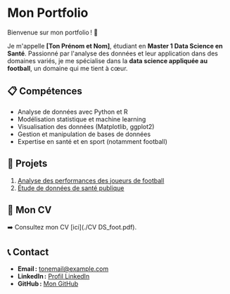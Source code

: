 # Mon Portfolio

Bienvenue sur mon portfolio ! 🎉

Je m'appelle **[Ton Prénom et Nom]**, étudiant en **Master 1 Data Science en Santé**. Passionné par l'analyse des données et leur application dans des domaines variés, je me spécialise dans la **data science appliquée au football**, un domaine qui me tient à cœur.

## 📋 Compétences
- Analyse de données avec Python et R
- Modélisation statistique et machine learning
- Visualisation des données (Matplotlib, ggplot2)
- Gestion et manipulation de bases de données
- Expertise en santé et en sport (notamment football)

## 📂 Projets
1. [Analyse des performances des joueurs de football](./projets/projet1/README.md)
2. [Étude de données de santé publique](./projets/projet2/README.md)

## 📄 Mon CV
➡️ Consultez mon CV [ici](./CV DS_foot.pdf).

## 📞 Contact
- **Email :** tonemail@example.com
- **LinkedIn :** [Profil LinkedIn](https://linkedin.com/in/tonprofil)
- **GitHub :** [Mon GitHub](https://github.com/tonutilisateur)
